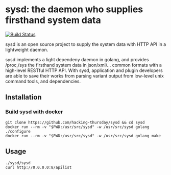 sysd: the daemon who supplies firsthand system data
====
[![Build Status](https://travis-ci.org/hacking-thursday/sysd.svg?branch=master)](https://travis-ci.org/hacking-thursday/sysd)

sysd is an open source project to supply the system data with HTTP API in a
lightweight daemon.

sysd implements a light dependeny daemon in golang, and provides /proc,/sys the
firsthand system data in json/xml/... common formats with a high-level RESTful
HTTP API. With sysd, application and plugin developers are able to save their
works from parsing variant output from low-level unix command tools, and
dependencies.

## Installation

### Build sysd with docker

```
git clone https://github.com/hacking-thursday/sysd && cd sysd
docker run --rm -v "$PWD:/usr/src/sysd" -w /usr/src/sysd golang ./configure
docker run --rm -v "$PWD:/usr/src/sysd" -w /usr/src/sysd golang make
```

## Usage

```
./sysd/sysd
curl http://0.0.0.0:8/apilist
```
